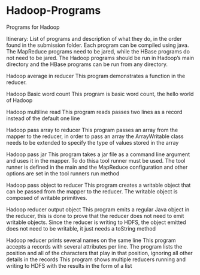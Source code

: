 Hadoop-Programs
===============

Programs for Hadoop 

Itinerary: 
List of programs and description of what they do, in the order found in the submission folder.
Each program can be compiled using java. The MapReduce programs need to be jared, while
the HBase programs do not need to be jared. The Hadoop programs should be run in Hadoop’s main 
directory and the HBase programs can be run from any directory.


Hadoop average in reducer
This program demonstrates a function in the reducer.

Hadoop Basic word count
This program is basic word count, the hello world of Hadoop

Hadoop multiline read
This program reads passes two lines as a record instead of the default one line

Hadoop pass array to reducer
This program passes an array from the mapper to the reducer, in order to pass an array the
ArrayWritable class needs to be extended to specify the type of values stored in the array

Hadoop pass jar
This program takes a jar file as a command line argument and uses it in the mapper. To do
thisa tool runner must be used. The tool runner is defined in the main and the MapReduce
configuration and other options are set in the tool runners run method

Hadoop pass object to reducer
This program creates a writable object that can be passed from the mapper to the reducer.
The writable object is composed of writable primitives.

Hadoop reducer output object
This program emits a regular Java object in the reducer, this is done to prove that the reducer
does not need to emit writable objects. Since the reducer is writing to HDFS, the object
emitted does not need to be writable, it just needs a toString method

Hadoop reducer prints several names on the same line
This program accepts a records with several attributes per line. The program lists the position
and all of the characters that play in that position, ignoring all other details in the records This
program shows multiple reducers running and writing to HDFS with the results in the form of a
list
